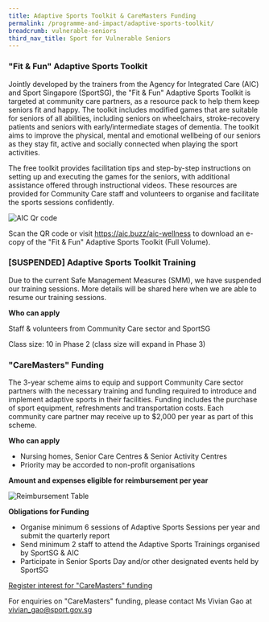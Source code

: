 ```yaml
---
title: Adaptive Sports Toolkit & CareMasters Funding
permalink: /programme-and-impact/adaptive-sports-toolkit/
breadcrumb: vulnerable-seniors
third_nav_title: Sport for Vulnerable Seniors
---
```

### "Fit & Fun" Adaptive Sports Toolkit

Jointly developed by the trainers from the Agency for Integrated Care (AIC) and Sport Singapore (SportSG), the "Fit & Fun" Adaptive Sports Toolkit is targeted at community care partners, as a resource pack to help them keep seniors fit and happy.  The toolkit includes modified games that are suitable for seniors of all abilities, including seniors on wheelchairs, stroke-recovery patients and seniors with early/intermediate stages of dementia.  The toolkit aims to improve the physical, mental and emotional wellbeing of our seniors as they stay fit, active and socially connected when playing the sport activities.

The free toolkit provides facilitation tips and step-by-step instructions on setting up and executing the games for the seniors, with additional assistance offered through instructional videos.  These resources are provided for Community Care staff and volunteers to organise and facilitate the sports sessions confidently.

![AIC Qr code](/images/AIC_QRcode.jpg)

Scan the QR code or visit <https://aic.buzz/aic-wellness> to download an e-copy of the "Fit & Fun" Adaptive Sports Toolkit (Full Volume). 


### [SUSPENDED]                         Adaptive Sports Toolkit Training

Due to the current Safe Management Measures (SMM), we have suspended our training sessions. More details will be shared here when we are able to resume our training sessions.  

__Who can apply__

Staff & volunteers from Community Care sector and SportSG 

Class size: 10 in Phase 2 (class size will expand in Phase 3)


### "CareMasters" Funding

The 3-year scheme aims to equip and support Community Care sector partners with the necessary training and funding required to introduce and implement adaptive sports in their facilities.  Funding includes the purchase of sport equipment, refreshments and transportation costs.  Each community care partner may receive up to $2,000 per year as part of this scheme.

__Who can apply__

* Nursing homes, Senior Care Centres & Senior Activity Centres
* Priority may be accorded to non-profit organisations

__Amount and expenses eligible for reimbursement per year__

![Reimbursement Table](/images/Reimbursement_Table_v2.jpg)

__Obligations for Funding__

* Organise minimum 6 sessions of Adaptive Sports Sessions per year and submit the quarterly report 
* Send minimum 2 staff to attend the Adaptive Sports Trainings organised by SportSG & AIC
* Participate in Senior Sports Day and/or other designated events held by SportSG 

[Register interest for "CareMasters" funding](https://share.hsforms.com/1dKwqsElLQ0G42FHdRjtQVQ3p5mz) 

For enquiries on "CareMasters" funding, please contact Ms Vivian Gao at <vivian_gao@sport.gov.sg>